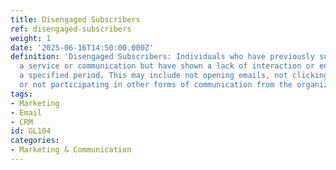 ```yaml
---
title: Disengaged Subscribers
ref: disengaged-subscribers
weight: 1
date: '2025-06-16T14:50:00.000Z'
definition: 'Disengaged Subscribers: Individuals who have previously subscribed to
  a service or communication but have shown a lack of interaction or engagement over
  a specified period. This may include not opening emails, not clicking on links,
  or not participating in other forms of communication from the organization.'
tags:
- Marketing
- Email
- CRM
id: GL104
categories:
- Marketing & Communication
---
```


